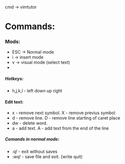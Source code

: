 cmd -> vimtutor
# Commands:  

### Mods:
* ESC -> Normal mode
* i -> insert mode
* v -> visual mode (select text)
* 

##### Hotkeys:
* h,j,k,l - left down up right

#### Edit text:
* x - remove next symbol. X - remove previus symbol
* d - remove line. D - remove line starting of caret place
* dw - delete word.
* a - add text. A - add text from the end of the line

##### Comands in normal mode:
* :q! - exit without saves
* :wq! - save file and exit. (write quit)


 
  
